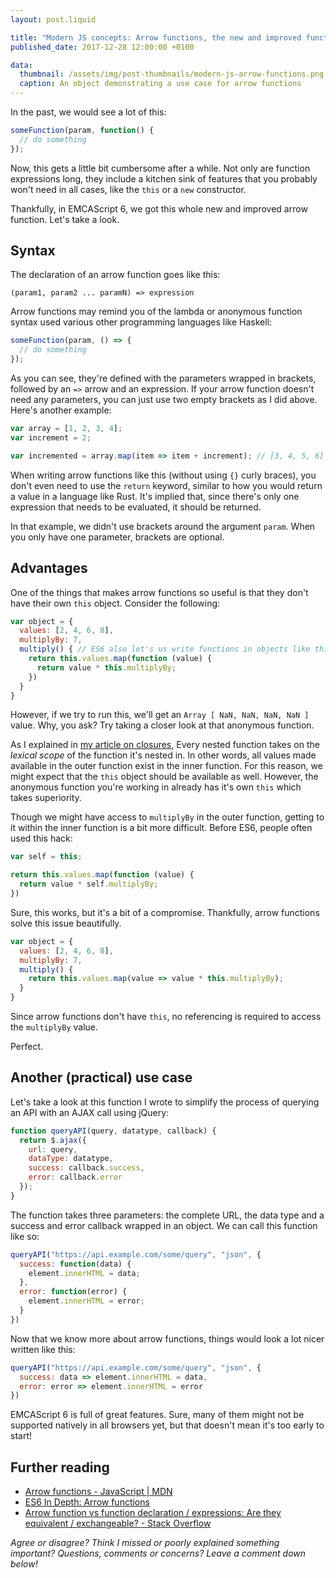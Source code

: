 ```yaml
---
layout: post.liquid

title: "Modern JS concepts: Arrow functions, the new and improved function literals"
published_date: 2017-12-28 12:00:00 +0100

data:
  thumbnail: /assets/img/post-thumbnails/modern-js-arrow-functions.png
  caption: An object demonstrating a use case for arrow functions
---
```


In the past, we would see a lot of this:

```javascript
someFunction(param, function() {
  // do something
});
```
Now, this gets a little bit cumbersome after a while. Not only are function expressions long, they include a kitchen sink of features that you probably won't need in all cases, like the `this` or a `new` constructor.

Thankfully, in EMCAScript 6, we got this whole new and improved arrow function. Let's take a look.<span data-separator></span>

## Syntax

The declaration of an arrow function goes like this:

```
(param1, param2 ... paramN) => expression
```

Arrow functions may remind you of the lambda or anonymous function syntax used various other programming languages like Haskell:

```javascript
someFunction(param, () => {
  // do something
});
```

As you can see, they're defined with the parameters wrapped in brackets, followed by an `=>` arrow and an expression. If your arrow function doesn't need any parameters, you can just use two empty brackets as I did above. Here's another example:

```javascript
var array = [1, 2, 3, 4];
var increment = 2;

var incremented = array.map(item => item + increment); // [3, 4, 5, 6]
```

When writing arrow functions like this (without using `{}` curly braces), you don't even need to use the `return` keyword, similar to how you would return a value in a language like Rust. It's implied that, since there's only one expression that needs to be evaluated, it should be returned.

In that example, we didn't use brackets around the argument `param`. When you only have one parameter, brackets are optional.

## Advantages

One of the things that makes arrow functions so useful is that they don't have their own `this` object. Consider the following:

```javascript
var object = {
  values: [2, 4, 6, 8],
  multiplyBy: 7,
  multiply() { // ES6 also let's us write functions in objects like this
    return this.values.map(function (value) {
      return value * this.multiplyBy;
    })
  }
}
```

However, if we try to run this, we'll get an `Array [ NaN, NaN, NaN, NaN ]` value. Why, you ask? Try taking a closer look at that anonymous function.

As I explained in [my article on closures](https://steemit.com/programming/@njms/closures-in-programming-what-are-they-and-how-do-they-work), Every nested function takes on the *lexical scope* of the function it's nested in. In other words, all values made available in the outer function exist in the inner function. For this reason, we might expect that the `this` object should be available as well. However, the anonymous function you're working in already has it's own `this` which takes superiority.

Though we might have access to `multiplyBy` in the outer function, getting to it within the inner function is a bit more difficult. Before ES6, people often used this hack:

```javascript
var self = this;

return this.values.map(function (value) {
  return value * self.multiplyBy;
})
```

Sure, this works, but it's a bit of a compromise. Thankfully, arrow functions solve this issue beautifully.

```javascript
var object = {
  values: [2, 4, 6, 8],
  multiplyBy: 7,
  multiply() {
    return this.values.map(value => value * this.multiplyBy);
  }
}
```

Since arrow functions don't have `this`, no referencing is required to access the `multiplyBy` value.

Perfect.

## Another (practical) use case

Let's take a look at this function I wrote to simplify the process of querying an API with an AJAX call using jQuery:

```javascript
function queryAPI(query, datatype, callback) {
  return $.ajax({
    url: query,
    dataType: datatype,
    success: callback.success,
    error: callback.error
  });
}
```

The function takes three parameters: the complete URL, the data type and a success and error callback wrapped in an object. We can call this function like so:

```javascript
queryAPI("https://api.example.com/some/query", "json", {
  success: function(data) {
    element.innerHTML = data;
  },
  error: function(error) {
    element.innerHTML = error;
  }
})
```

Now that we know more about arrow functions, things would look a lot nicer written like this:

```javascript
queryAPI("https://api.example.com/some/query", "json", {
  success: data => element.innerHTML = data,
  error: error => element.innerHTML = error
})
```

EMCAScript 6 is full of great features. Sure, many of them might not be supported natively in all browsers yet, but that doesn't mean it's too early to start!

## Further reading
 * [Arrow functions - JavaScript | MDN](https://developer.mozilla.org/en-US/docs/Web/JavaScript/Reference/Functions/Arrow_functions)
 * [ES6 In Depth: Arrow functions](https://hacks.mozilla.org/2015/06/es6-in-depth-arrow-functions/)
 * [Arrow function vs function declaration / expressions: Are they equivalent / exchangeable? - Stack Overflow](https://stackoverflow.com/questions/34361379/arrow-function-vs-function-declaration-expressions-are-they-equivalent-exch)

 *Agree or disagree? Think I missed or poorly explained something important? Questions, comments or concerns? Leave a comment down below!*
